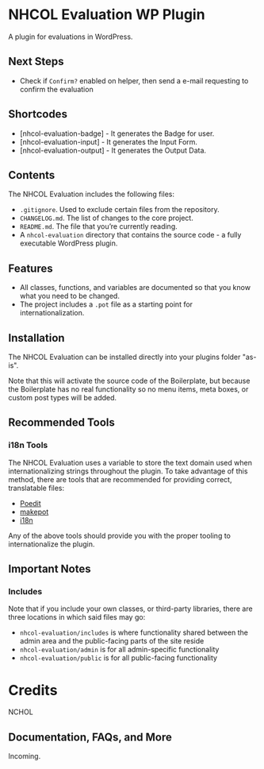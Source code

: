 # NHCOL Evaluation WP Plugin

A plugin for evaluations in WordPress.

## Next Steps

* Check if `Confirm?` enabled on helper, then send a e-mail requesting to confirm the evaluation 

## Shortcodes

* [nhcol-evaluation-badge] - It generates the Badge for user.
* [nhcol-evaluation-input] - It generates the Input Form.
* [nhcol-evaluation-output] - It generates the Output Data.

## Contents

The NHCOL Evaluation includes the following files:

* `.gitignore`. Used to exclude certain files from the repository.
* `CHANGELOG.md`. The list of changes to the core project.
* `README.md`. The file that you’re currently reading.
* A `nhcol-evaluation` directory that contains the source code - a fully executable WordPress plugin.

## Features

* All classes, functions, and variables are documented so that you know what you need to be changed.
* The project includes a `.pot` file as a starting point for internationalization.

## Installation

The NHCOL Evaluation can be installed directly into your plugins folder "as-is".

Note that this will activate the source code of the Boilerplate, but because the Boilerplate has no real functionality so no menu  items, meta boxes, or custom post types will be added.

## Recommended Tools

### i18n Tools

The NHCOL Evaluation uses a variable to store the text domain used when internationalizing strings throughout the plugin. To take advantage of this method, there are tools that are recommended for providing correct, translatable files:

* [Poedit](http://www.poedit.net/)
* [makepot](http://i18n.svn.wordpress.org/tools/trunk/)
* [i18n](https://github.com/grappler/i18n)

Any of the above tools should provide you with the proper tooling to internationalize the plugin.


## Important Notes

### Includes

Note that if you include your own classes, or third-party libraries, there are three locations in which said files may go:

* `nhcol-evaluation/includes` is where functionality shared between the admin area and the public-facing parts of the site reside
* `nhcol-evaluation/admin` is for all admin-specific functionality
* `nhcol-evaluation/public` is for all public-facing functionality

# Credits

NCHOL

## Documentation, FAQs, and More

Incoming.
